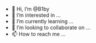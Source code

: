 - 👋 Hi, I’m @B1by
- 👀 I’m interested in ...
- 🌱 I’m currently learning ...
- 💞️ I’m looking to collaborate on ...
- 📫 How to reach me ...

<!---
B1by/B1by is a ✨ special ✨ repository because its `README.md` (this file) appears on your GitHub profile.
You can click the Preview link to take a look at your changes.
--->
